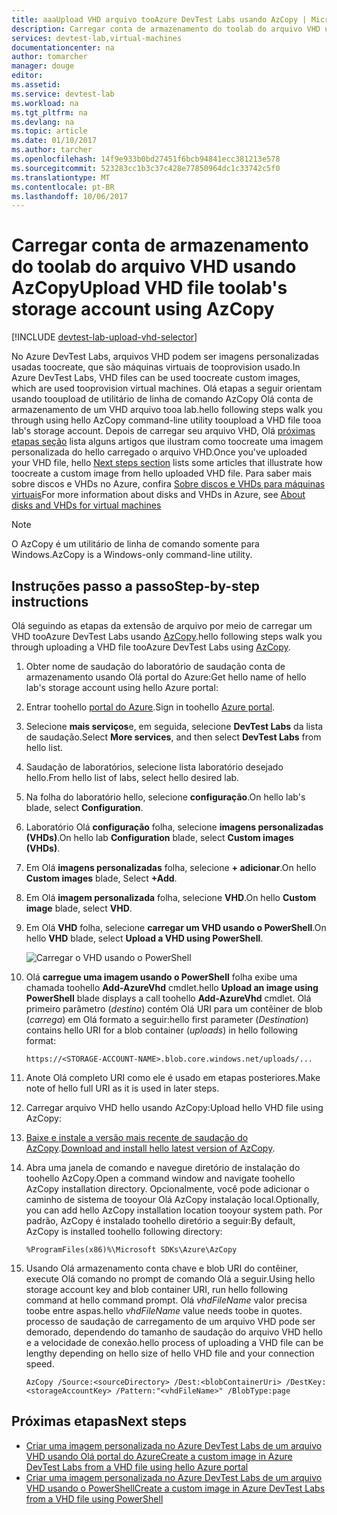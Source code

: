 ```yaml
---
title: aaaUpload VHD arquivo tooAzure DevTest Labs usando AzCopy | Microsoft Docs
description: Carregar conta de armazenamento do toolab do arquivo VHD usando AzCopy
services: devtest-lab,virtual-machines
documentationcenter: na
author: tomarcher
manager: douge
editor: 
ms.assetid: 
ms.service: devtest-lab
ms.workload: na
ms.tgt_pltfrm: na
ms.devlang: na
ms.topic: article
ms.date: 01/10/2017
ms.author: tarcher
ms.openlocfilehash: 14f9e933b0bd27451f6bcb94841ecc381213e578
ms.sourcegitcommit: 523283cc1b3c37c428e77850964dc1c33742c5f0
ms.translationtype: MT
ms.contentlocale: pt-BR
ms.lasthandoff: 10/06/2017
---
```

# <a name="upload-vhd-file-toolabs-storage-account-using-azcopy"></a><span data-ttu-id="c5c32-103">Carregar conta de armazenamento do toolab do arquivo VHD usando AzCopy</span><span class="sxs-lookup"><span data-stu-id="c5c32-103">Upload VHD file toolab's storage account using AzCopy</span></span>

[!INCLUDE [devtest-lab-upload-vhd-selector](../../includes/devtest-lab-upload-vhd-selector.md)]

<span data-ttu-id="c5c32-104">No Azure DevTest Labs, arquivos VHD podem ser imagens personalizadas usadas toocreate, que são máquinas virtuais de tooprovision usado.</span><span class="sxs-lookup"><span data-stu-id="c5c32-104">In Azure DevTest Labs, VHD files can be used toocreate custom images, which are used tooprovision virtual machines.</span></span> <span data-ttu-id="c5c32-105">Olá etapas a seguir orientam usando tooupload de utilitário de linha de comando AzCopy Olá conta de armazenamento de um VHD arquivo tooa lab.</span><span class="sxs-lookup"><span data-stu-id="c5c32-105">hello following steps walk you through using hello AzCopy command-line utility tooupload a VHD file tooa lab's storage account.</span></span> <span data-ttu-id="c5c32-106">Depois de carregar seu arquivo VHD, Olá [próximas etapas seção](#next-steps) lista alguns artigos que ilustram como toocreate uma imagem personalizada do hello carregado o arquivo VHD.</span><span class="sxs-lookup"><span data-stu-id="c5c32-106">Once you've uploaded your VHD file, hello [Next steps section](#next-steps) lists some articles that illustrate how toocreate a custom image from hello uploaded VHD file.</span></span> <span data-ttu-id="c5c32-107">Para saber mais sobre discos e VHDs no Azure, confira [Sobre discos e VHDs para máquinas virtuais](../virtual-machines/linux/about-disks-and-vhds.md)</span><span class="sxs-lookup"><span data-stu-id="c5c32-107">For more information about disks and VHDs in Azure, see [About disks and VHDs for virtual machines](../virtual-machines/linux/about-disks-and-vhds.md)</span></span>

> [!NOTE] 
>  
> <span data-ttu-id="c5c32-108">O AzCopy é um utilitário de linha de comando somente para Windows.</span><span class="sxs-lookup"><span data-stu-id="c5c32-108">AzCopy is a Windows-only command-line utility.</span></span>

## <a name="step-by-step-instructions"></a><span data-ttu-id="c5c32-109">Instruções passo a passo</span><span class="sxs-lookup"><span data-stu-id="c5c32-109">Step-by-step instructions</span></span>

<span data-ttu-id="c5c32-110">Olá seguindo as etapas da extensão de arquivo por meio de carregar um VHD tooAzure DevTest Labs usando [AzCopy](http://aka.ms/downloadazcopy).</span><span class="sxs-lookup"><span data-stu-id="c5c32-110">hello following steps walk you through uploading a VHD file tooAzure DevTest Labs using [AzCopy](http://aka.ms/downloadazcopy).</span></span> 

1. <span data-ttu-id="c5c32-111">Obter nome de saudação do laboratório de saudação conta de armazenamento usando Olá portal do Azure:</span><span class="sxs-lookup"><span data-stu-id="c5c32-111">Get hello name of hello lab's storage account using hello Azure portal:</span></span>

1. <span data-ttu-id="c5c32-112">Entrar toohello [portal do Azure](http://go.microsoft.com/fwlink/p/?LinkID=525040).</span><span class="sxs-lookup"><span data-stu-id="c5c32-112">Sign in toohello [Azure portal](http://go.microsoft.com/fwlink/p/?LinkID=525040).</span></span>

1. <span data-ttu-id="c5c32-113">Selecione **mais serviços**e, em seguida, selecione **DevTest Labs** da lista de saudação.</span><span class="sxs-lookup"><span data-stu-id="c5c32-113">Select **More services**, and then select **DevTest Labs** from hello list.</span></span>

1. <span data-ttu-id="c5c32-114">Saudação de laboratórios, selecione lista laboratório desejado hello.</span><span class="sxs-lookup"><span data-stu-id="c5c32-114">From hello list of labs, select hello desired lab.</span></span>  

1. <span data-ttu-id="c5c32-115">Na folha do laboratório hello, selecione **configuração**.</span><span class="sxs-lookup"><span data-stu-id="c5c32-115">On hello lab's blade, select **Configuration**.</span></span> 

1. <span data-ttu-id="c5c32-116">Laboratório Olá **configuração** folha, selecione **imagens personalizadas (VHDs)**.</span><span class="sxs-lookup"><span data-stu-id="c5c32-116">On hello lab **Configuration** blade, select **Custom images (VHDs)**.</span></span>

1. <span data-ttu-id="c5c32-117">Em Olá **imagens personalizadas** folha, selecione **+ adicionar**.</span><span class="sxs-lookup"><span data-stu-id="c5c32-117">On hello **Custom images** blade, Select **+Add**.</span></span> 

1. <span data-ttu-id="c5c32-118">Em Olá **imagem personalizada** folha, selecione **VHD**.</span><span class="sxs-lookup"><span data-stu-id="c5c32-118">On hello **Custom image** blade, select **VHD**.</span></span>

1. <span data-ttu-id="c5c32-119">Em Olá **VHD** folha, selecione **carregar um VHD usando o PowerShell**.</span><span class="sxs-lookup"><span data-stu-id="c5c32-119">On hello **VHD** blade, select **Upload a VHD using PowerShell**.</span></span>

    ![Carregar o VHD usando o PowerShell](./media/devtest-lab-upload-vhd-using-azcopy/upload-image-using-psh.png)

1. <span data-ttu-id="c5c32-121">Olá **carregue uma imagem usando o PowerShell** folha exibe uma chamada toohello **Add-AzureVhd** cmdlet.</span><span class="sxs-lookup"><span data-stu-id="c5c32-121">hello **Upload an image using PowerShell** blade displays a call toohello **Add-AzureVhd** cmdlet.</span></span> <span data-ttu-id="c5c32-122">Olá primeiro parâmetro (*destino*) contém Olá URI para um contêiner de blob (*carrega*) em Olá formato a seguir:</span><span class="sxs-lookup"><span data-stu-id="c5c32-122">hello first parameter (*Destination*) contains hello URI for a blob container (*uploads*) in hello following format:</span></span>

    ```
    https://<STORAGE-ACCOUNT-NAME>.blob.core.windows.net/uploads/...
    ``` 

1. <span data-ttu-id="c5c32-123">Anote Olá completo URI como ele é usado em etapas posteriores.</span><span class="sxs-lookup"><span data-stu-id="c5c32-123">Make note of hello full URI as it is used in later steps.</span></span>

1. <span data-ttu-id="c5c32-124">Carregar arquivo VHD hello usando AzCopy:</span><span class="sxs-lookup"><span data-stu-id="c5c32-124">Upload hello VHD file using AzCopy:</span></span>
 
1. <span data-ttu-id="c5c32-125">[Baixe e instale a versão mais recente de saudação do AzCopy](http://aka.ms/downloadazcopy).</span><span class="sxs-lookup"><span data-stu-id="c5c32-125">[Download and install hello latest version of AzCopy](http://aka.ms/downloadazcopy).</span></span>

1. <span data-ttu-id="c5c32-126">Abra uma janela de comando e navegue diretório de instalação do toohello AzCopy.</span><span class="sxs-lookup"><span data-stu-id="c5c32-126">Open a command window and navigate toohello AzCopy installation directory.</span></span> <span data-ttu-id="c5c32-127">Opcionalmente, você pode adicionar o caminho de sistema de tooyour Olá AzCopy instalação local.</span><span class="sxs-lookup"><span data-stu-id="c5c32-127">Optionally, you can add hello AzCopy installation location tooyour system path.</span></span> <span data-ttu-id="c5c32-128">Por padrão, AzCopy é instalado toohello diretório a seguir:</span><span class="sxs-lookup"><span data-stu-id="c5c32-128">By default, AzCopy is installed toohello following directory:</span></span>

    ```command-line
    %ProgramFiles(x86)%\Microsoft SDKs\Azure\AzCopy
    ```

1. <span data-ttu-id="c5c32-129">Usando Olá armazenamento conta chave e blob URI do contêiner, execute Olá comando no prompt de comando Olá a seguir.</span><span class="sxs-lookup"><span data-stu-id="c5c32-129">Using hello storage account key and blob container URI, run hello following command at hello command prompt.</span></span> <span data-ttu-id="c5c32-130">Olá *vhdFileName* valor precisa toobe entre aspas.</span><span class="sxs-lookup"><span data-stu-id="c5c32-130">hello *vhdFileName* value needs toobe in quotes.</span></span> <span data-ttu-id="c5c32-131">processo de saudação de carregamento de um arquivo VHD pode ser demorado, dependendo do tamanho de saudação do arquivo VHD hello e a velocidade de conexão.</span><span class="sxs-lookup"><span data-stu-id="c5c32-131">hello process of uploading a VHD file can be lengthy depending on hello size of hello VHD file and your connection speed.</span></span>   

    ```command-line
    AzCopy /Source:<sourceDirectory> /Dest:<blobContainerUri> /DestKey:<storageAccountKey> /Pattern:"<vhdFileName>" /BlobType:page
    ```

## <a name="next-steps"></a><span data-ttu-id="c5c32-132">Próximas etapas</span><span class="sxs-lookup"><span data-stu-id="c5c32-132">Next steps</span></span>

- [<span data-ttu-id="c5c32-133">Criar uma imagem personalizada no Azure DevTest Labs de um arquivo VHD usando Olá portal do Azure</span><span class="sxs-lookup"><span data-stu-id="c5c32-133">Create a custom image in Azure DevTest Labs from a VHD file using hello Azure portal</span></span>](devtest-lab-create-template.md)
- [<span data-ttu-id="c5c32-134">Criar uma imagem personalizada no Azure DevTest Labs de um arquivo VHD usando o PowerShell</span><span class="sxs-lookup"><span data-stu-id="c5c32-134">Create a custom image in Azure DevTest Labs from a VHD file using PowerShell</span></span>](devtest-lab-create-custom-image-from-vhd-using-powershell.md)